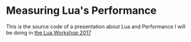 # Measuring Lua's Performance

This is the source code of a presentation about Lua and Performance I will be doing in [the Lua Workshop 2017](https://www.lua.org/wshop17.html)
